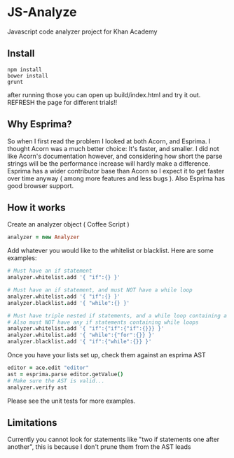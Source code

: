JS-Analyze
=========

Javascript code analyzer project for Khan Academy

Install
--
```
npm install
bower install
grunt
```
after running those you can open up build/index.html and try it out. REFRESH the
page for different trials!!

Why Esprima?
---
So when I first read the problem I looked at both Acorn, and Esprima. I thought
Acorn was a much better choice: It's faster, and smaller. I did not like Acorn's
documentation however, and considering how short the parse strings will be the
performance increase will hardly make a difference. Esprima has a wider contributor
base than Acorn so I expect it to get faster over time anyway ( among more features
and less bugs ). Also Esprima has good browser support.

How it works
--
Create an analyzer object ( Coffee Script )
```coffeescript
analyzer = new Analyzer
```

Add whatever you would like to the whitelist or blacklist. Here are some examples:

```coffeescript
# Must have an if statement
analyzer.whitelist.add '{ "if":{} }'
```

```coffeescript
# Must have an if statement, and must NOT have a while loop
analyzer.whitelist.add '{ "if":{} }'
analyzer.blacklist.add '{ "while":{} }'
```

```coffeescript
# Must have triple nested if statements, and a while loop containing a for loop
# Also must NOT have any if statements containing while loops
analyzer.whitelist.add '{ "if":{"if":{"if":{}}} }'
analyzer.whitelist.add '{ "while":{"for":{}} }'
analyzer.blacklist.add '{ "if":{"while":{}} }'
```
Once you have your lists set up, check them against an esprima AST
```coffeescript
editor = ace.edit "editor"
ast = esprima.parse editor.getValue()
# Make sure the AST is valid...
analyzer.verify ast
```

Please see the unit tests for more examples.

Limitations
---
Currently you cannot look for statements like "two if statements one after another",
this is because I don't prune them from the AST leads



